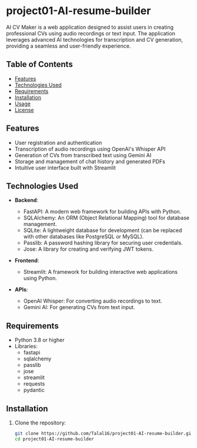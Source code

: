 # project01-AI-resume-builder

AI CV Maker is a web application designed to assist users in creating professional CVs using audio recordings or text input. The application leverages advanced AI technologies for transcription and CV generation, providing a seamless and user-friendly experience.

## Table of Contents
- [Features](#features)
- [Technologies Used](#technologies-used)
- [Requirements](#requirements)
- [Installation](#installation)
- [Usage](#usage)
- [License](#license)

## Features
- User registration and authentication
- Transcription of audio recordings using OpenAI's Whisper API
- Generation of CVs from transcribed text using Gemini AI
- Storage and management of chat history and generated PDFs
- Intuitive user interface built with Streamlit

## Technologies Used
- **Backend**: 
  - FastAPI: A modern web framework for building APIs with Python.
  - SQLAlchemy: An ORM (Object Relational Mapping) tool for database management.
  - SQLite: A lightweight database for development (can be replaced with other databases like PostgreSQL or MySQL).
  - Passlib: A password hashing library for securing user credentials.
  - Jose: A library for creating and verifying JWT tokens.

- **Frontend**:
  - Streamlit: A framework for building interactive web applications using Python.

- **APIs**:
  - OpenAI Whisper: For converting audio recordings to text.
  - Gemini AI: For generating CVs from text input.

## Requirements
- Python 3.8 or higher
- Libraries:
  - fastapi
  - sqlalchemy
  - passlib
  - jose
  - streamlit
  - requests
  - pydantic

## Installation
1. Clone the repository:
   ```bash
   git clone https://github.com/Talal16/project01-AI-resume-builder.git
   cd project01-AI-resume-builder

